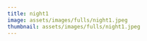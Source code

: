 ```yaml
---
title: night1
image: assets/images/fulls/night1.jpeg
thumbnail: assets/images/fulls/night1.jpeg
---
```

